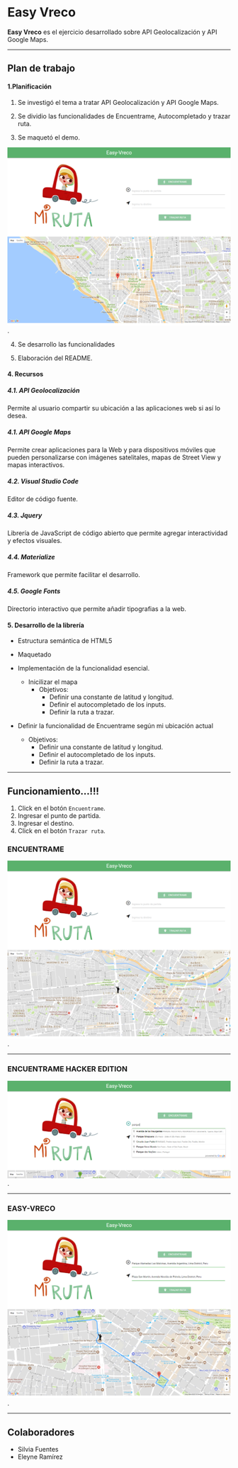 # Easy Vreco

**Easy Vreco** es el ejercicio desarrollado sobre API Geolocalización y API Google Maps.

***
## Plan de trabajo

#### 1.Planificación

1. Se investigó el tema a tratar API Geolocalización y API Google Maps.

2. Se dividio las funcionalidades de Encuentrame, Autocompletado y trazar ruta.

3. Se maquetó el demo.

![](assets/img/maquetado.png).

4. Se desarrollo las funcionalidades

5. Elaboración del README.

#### 4. Recursos

##### 4.1. API Geolocalización

Permite al usuario compartir su ubicación a las aplicaciones web si así lo desea.

##### 4.1. API Google Maps

Permite crear aplicaciones para la Web y para dispositivos móviles que pueden personalizarse con imágenes satelitales, mapas de Street View y mapas interactivos.

##### 4.2. Visual Studio Code

Editor de código fuente.

##### 4.3. Jquery

Librería de JavaScript de código abierto que permite agregar interactividad y efectos visuales.

##### 4.4. Materialize

 Framework que permite facilitar el desarrollo.

##### 4.5. Google Fonts

Directorio interactivo que permite añadir tipografias a la web.

#### 5. Desarrollo de la librería

* Estructura semántica de HTML5
* Maquetado
* Implementación de la funcionalidad esencial.

  * Inicilizar el mapa
    * Objetivos:
      * Definir una constante de latitud y longitud.
      * Definir el autocompletado de los inputs.
      * Definir la ruta a trazar.
 * Definir la funcionalidad de Encuentrame según mi ubicación actual
    * Objetivos:
      * Definir una constante de latitud y longitud.
      * Definir el autocompletado de los inputs.
      * Definir la ruta a trazar.
  ***
## Funcionamiento...!!!

1. Click en el botón `Encuentrame`.
2. Ingresar el punto de partida.
3. Ingresar el destino.
4. Click en el botón `Trazar ruta`.

### ENCUENTRAME

![](assets/img/encuentrame.png).
***
### ENCUENTRAME HACKER EDITION

![](assets/img/autocompletado.PNG).
***
### EASY-VRECO
![](assets/img/trazarRuta.png).
***


## Colaboradores

* Silvia Fuentes
* Eleyne Ramírez

